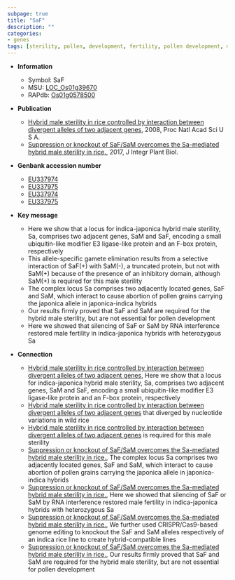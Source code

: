 ```yaml
---
subpage: true
title: "SaF"
description: ""
categories:
- genes
tags: [sterility, pollen, development, fertility, pollen development, male sterility,  sa , SA]
---
```


* **Information**  
    + Symbol: SaF  
    + MSU: [LOC_Os01g39670](http://rice.plantbiology.msu.edu/cgi-bin/ORF_infopage.cgi?orf=LOC_Os01g39670)  
    + RAPdb: [Os01g0578500](http://rapdb.dna.affrc.go.jp/viewer/gbrowse_details/irgsp1?name=Os01g0578500)  

* **Publication**  
    + [Hybrid male sterility in rice controlled by interaction between divergent alleles of two adjacent genes](http://www.ncbi.nlm.nih.gov/pubmed?term=Hybrid+male+sterility+in+rice+controlled+by+interaction+between+divergent+alleles+of+two+adjacent+genes%5BTitle%5D), 2008, Proc Natl Acad Sci U S A.
    + [Suppression or knockout of SaF/SaM overcomes the Sa-mediated hybrid male sterility in rice.](http://www.ncbi.nlm.nih.gov/pubmed?term=Suppression+or+knockout+of+SaF/SaM+overcomes+the+Sa-mediated+hybrid+male+sterility+in+rice.%5BTitle%5D), 2017, J Integr Plant Biol.

* **Genbank accession number**  
    + [EU337974](http://www.ncbi.nlm.nih.gov/nuccore/EU337974)
    + [EU337975](http://www.ncbi.nlm.nih.gov/nuccore/EU337975)
    + [EU337974](http://www.ncbi.nlm.nih.gov/nuccore/EU337974)
    + [EU337975](http://www.ncbi.nlm.nih.gov/nuccore/EU337975)

* **Key message**  
    + Here we show that a locus for indica-japonica hybrid male sterility, Sa, comprises two adjacent genes, SaM and SaF, encoding a small ubiquitin-like modifier E3 ligase-like protein and an F-box protein, respectively
    + This allele-specific gamete elimination results from a selective interaction of SaF(+) with SaM(-), a truncated protein, but not with SaM(+) because of the presence of an inhibitory domain, although SaM(+) is required for this male sterility
    + The complex locus Sa comprises two adjacently located genes, SaF and SaM, which interact to cause abortion of pollen grains carrying the japonica allele in japonica-indica hybrids
    + Our results firmly proved that SaF and SaM are required for the hybrid male sterility, but are not essential for pollen development
    + Here we showed that silencing of SaF or SaM by RNA interference restored male fertility in indica-japonica hybrids with heterozygous Sa

* **Connection**  
    + [Hybrid male sterility in rice controlled by interaction between divergent alleles of two adjacent genes](http://www.ncbi.nlm.nih.gov/pubmed?term=Hybrid+male+sterility+in+rice+controlled+by+interaction+between+divergent+alleles+of+two+adjacent+genes%5BTitle%5D), Here we show that a locus for indica-japonica hybrid male sterility, Sa, comprises two adjacent genes, SaM and SaF, encoding a small ubiquitin-like modifier E3 ligase-like protein and an F-box protein, respectively
    + [Hybrid male sterility in rice controlled by interaction between divergent alleles of two adjacent genes](-) that diverged by nucleotide variations in wild rice
    + [Hybrid male sterility in rice controlled by interaction between divergent alleles of two adjacent genes](+) is required for this male sterility
    + [Suppression or knockout of SaF/SaM overcomes the Sa-mediated hybrid male sterility in rice.](http://www.ncbi.nlm.nih.gov/pubmed?term=Suppression+or+knockout+of+SaF/SaM+overcomes+the+Sa-mediated+hybrid+male+sterility+in+rice.%5BTitle%5D),  The complex locus Sa comprises two adjacently located genes, SaF and SaM, which interact to cause abortion of pollen grains carrying the japonica allele in japonica-indica hybrids
    + [Suppression or knockout of SaF/SaM overcomes the Sa-mediated hybrid male sterility in rice.](http://www.ncbi.nlm.nih.gov/pubmed?term=Suppression+or+knockout+of+SaF/SaM+overcomes+the+Sa-mediated+hybrid+male+sterility+in+rice.%5BTitle%5D),  Here we showed that silencing of SaF or SaM by RNA interference restored male fertility in indica-japonica hybrids with heterozygous Sa
    + [Suppression or knockout of SaF/SaM overcomes the Sa-mediated hybrid male sterility in rice.](http://www.ncbi.nlm.nih.gov/pubmed?term=Suppression+or+knockout+of+SaF/SaM+overcomes+the+Sa-mediated+hybrid+male+sterility+in+rice.%5BTitle%5D),  We further used CRISPR/Cas9-based genome editing to knockout the SaF and SaM alleles respectively of an indica rice line to create hybrid-compatible lines
    + [Suppression or knockout of SaF/SaM overcomes the Sa-mediated hybrid male sterility in rice.](http://www.ncbi.nlm.nih.gov/pubmed?term=Suppression+or+knockout+of+SaF/SaM+overcomes+the+Sa-mediated+hybrid+male+sterility+in+rice.%5BTitle%5D),  Our results firmly proved that SaF and SaM are required for the hybrid male sterility, but are not essential for pollen development




